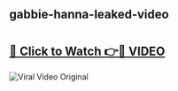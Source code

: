 ## gabbie-hanna-leaked-video 

# <h2><a href="http://freeplayer.one?title=gabbie-hanna-leaked-video&ref=21J">🔗 Click to Watch 👉🔴 VIDEO</a></h2>

<a href="http://freeplayer.one?title=gabbie-hanna-leaked-video&ref=21J" rel="nofollow" data-target="animated-image.originalLink"><img src="https://i.ibb.co.com/xMMVF88/686577567.gif" alt="Viral Video Original" style="max-width: 100%; display: inline-block;" data-target="animated-image.originalImage"></a>

